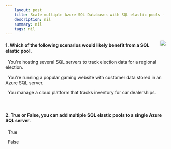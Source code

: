 ```yaml
---
    layout: post
    title: Scale multiple Azure SQL Databases with SQL elastic pools - Knowledge Check
    description: nil
    summary: nil
    tags: nil
---
```



 <a target="_blank" href="https://docs.microsoft.com/en-us/learn/modules/scale-sql-databases-elastic-pools/6-knowledge-check/"><i class="fas fa-external-link-alt"></i> </a>
 <img align="right" src="https://docs.microsoft.com/en-us/learn/achievements/azure-scale-azure-sql-databases-elastic-pools.svg">
####  1. Which of the following scenarios would likely benefit from a SQL elastic pool.


<i class='far fa-square'></i> &nbsp;&nbsp;You're hosting several SQL servers to track election data for a regional election.

<i class='far fa-square'></i> &nbsp;&nbsp;You're running a popular gaming website with customer data stored in an Azure SQL server.

<i class='fas fa-check-square' style='color: Dodgerblue;'></i> &nbsp;&nbsp;You manage a cloud platform that tracks inventory for car dealerships.
<br />
<br />
<br />

####  2. True or False, you can add multiple SQL elastic pools to a single Azure SQL server.


<i class='fas fa-check-square' style='color: Dodgerblue;'></i> &nbsp;&nbsp;True

<i class='far fa-square'></i> &nbsp;&nbsp;False
<br />
<br />
<br />
